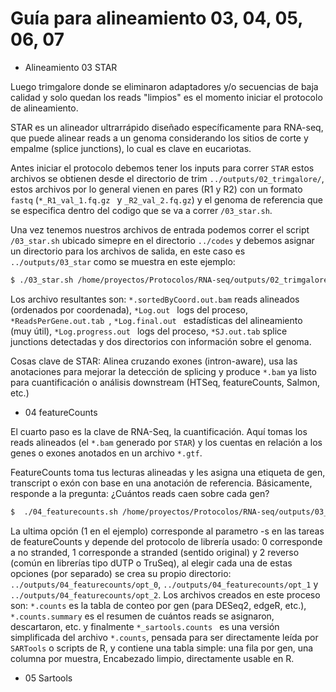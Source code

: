 # Guía para alineamiento 03, 04, 05, 06, 07

+ Alineamiento 03 STAR  

Luego trimgalore donde se eliminaron adaptadores y/o secuencias de baja calidad y solo quedan los reads "limpios" es el momento iniciar el protocolo de alineamiento.

STAR es un alineador ultrarrápido diseñado específicamente para RNA-seq, que puede alinear reads a un genoma considerando los sitios de corte y empalme (splice junctions), lo cual es clave en eucariotas.

Antes iniciar el protocolo debemos tener los inputs para correr ```STAR``` estos archivos se obtienen desde el directorio de trim ```../outputs/02_trimgalore/```, estos archivos por lo general vienen en pares (R1 y R2) con un formato ```fastq``` (```*_R1_val_1.fq.gz ``` y ```_R2_val_2.fq.gz```) y el genoma de referencia que se especifica dentro del codigo que se va a correr ```/03_star.sh```.

Una vez tenemos nuestros archivos de entrada podemos correr el script ```/03_star.sh``` ubicado simepre en el directorio ```../codes``` y debemos asignar un directorio para los archivos de salida, en este caso es ```../outputs/03_star``` como se muestra en este ejemplo:
```bash
$ ./03_star.sh /home/proyectos/Protocolos/RNA-seq/outputs/02_trimgalore/ /home/proyectos/Protocolos/RNA-seq/outputs/03_star/
```
Los archivo resultantes son: ```*.sortedByCoord.out.bam``` reads alineados (ordenados por coordenada), ```*Log.out ``` logs del proceso, ```*ReadsPerGene.out.tab ```, ```*Log.final.out ``` estadísticas del alineamiento (muy útil), ```*Log.progress.out ``` logs del proceso, ```*SJ.out.tab``` splice junctions detectadas y dos directorios con información sobre el genoma.

Cosas clave de STAR: Alinea cruzando exones (intron-aware), usa las anotaciones para mejorar la detección de splicing y produce ```*.bam``` ya listo para cuantificación o análisis downstream (HTSeq, featureCounts, Salmon, etc.)

+ 04 featureCounts

El cuarto paso es la clave de RNA-Seq, la cuantificación. Aquí tomas los reads alineados (el ```*.bam``` generado por ```STAR```) y los cuentas en relación a los genes o exones anotados en un archivo ```*.gtf```.

FeatureCounts toma tus lecturas alineadas y les asigna una etiqueta de gen, transcript o exón con base en una anotación de referencia. Básicamente, responde a la pregunta: ¿Cuántos reads caen sobre cada gen?

```bash
$  ./04_featurecounts.sh /home/proyectos/Protocolos/RNA-seq/outputs/03_star /home/proyectos/Protocolos/RNA-seq/outputs/04_counts 1
```

La ultima opción (1 en el ejemplo) corresponde al parametro -s en las tareas de featureCounts y depende del protocolo de librería usado: 0 corresponde a no stranded, 1 corresponde a stranded (sentido original) y 2 reverso (común en librerías tipo dUTP o TruSeq), al elegir cada una de estas opciones (por separado) se crea su propio directorio: ```../outputs/04_featurecounts/opt_0```, ```../outputs/04_featurecounts/opt_1``` y ```../outputs/04_featurecounts/opt_2```. Los archivos creados en este proceso son: ```*.counts``` es la tabla de conteo por gen (para DESeq2, edgeR, etc.), ```*.counts.summary``` es el resumen de cuántos reads se asignaron, descartaron, etc. y finalmente ```*_sartools.counts ``` es una versión simplificada del archivo ```*.counts```, pensada para ser directamente leída por ```SARTools``` o scripts de R, y contiene una tabla simple: una fila por gen, una columna por muestra, Encabezado limpio, directamente usable en R.

+ 05 Sartools
